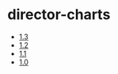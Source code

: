 # director-charts

* [1.3](https://github.com/mayadata-io/director-charts/wiki/1.3)
* [1.2](https://github.com/mayadata-io/director-charts/wiki/1.2)
* [1.1](https://github.com/mayadata-io/director-charts/wiki/1.1)
* [1.0](https://github.com/mayadata-io/director-charts/wiki/1.0)
